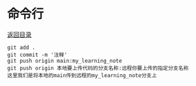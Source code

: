 # 命令行

[返回目录](../Index.md)

```git
git add .
git commit -m '注释'
git push origin main:my_learning_note
git push origin 本地要上传代码的分支名称:远程你要上传的指定分支名称
这里我们是将本地的main传到远程的my_learning_note分支上
```
